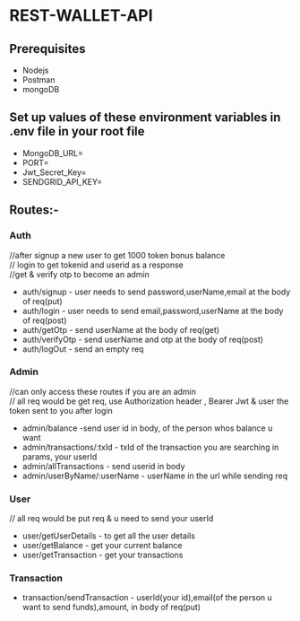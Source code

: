 # REST-WALLET-API

## Prerequisites
- Nodejs
- Postman
- mongoDB

## Set up values of these environment variables in .env file in your root file
- MongoDB_URL=
- PORT=
- Jwt_Secret_Key=
- SENDGRID_API_KEY=

## Routes:-

### Auth
//after signup a new user to get 1000 token bonus balance<br />
 // login to get tokenid and userid as a response<br />
  //get & verify otp to become an admin<br />

* auth/signup - user needs to send password,userName,email at the body of req(put)
* auth/login - user needs to send email,password,userName at the body of req(post)
* auth/getOtp - send userName at the body of req(get)
* auth/verifyOtp - send userName and otp at the body of req(post)
* auth/logOut - send an empty req

### Admin
//can only access these routes if you are an admin<br />
// all req would be get req, use Authorization header , Bearer Jwt & user the token sent to you after login<br />
* admin/balance -send user id in body, of the person whos balance u want
* admin/transactions/:txId - txId of the transaction you are searching in params, your userId
* admin/allTransactions - send userid in body
* admin/userByName/:userName - userName in the url while sending req

### User
// all req would be put req & u need to send your userId<br />
* user/getUserDetails - to get all the user details
* user/getBalance - get your current balance
* user/getTransaction - get your transactions

### Transaction
* transaction/sendTransaction - userId(your id),email(of the person u want to send funds),amount, in body of req(put)




